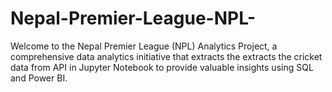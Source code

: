 # Nepal-Premier-League-NPL-
Welcome to the Nepal Premier League (NPL) Analytics Project, a comprehensive data analytics initiative that extracts the extracts the cricket data from API in Jupyter Notebook to provide valuable insights using SQL and Power BI.
